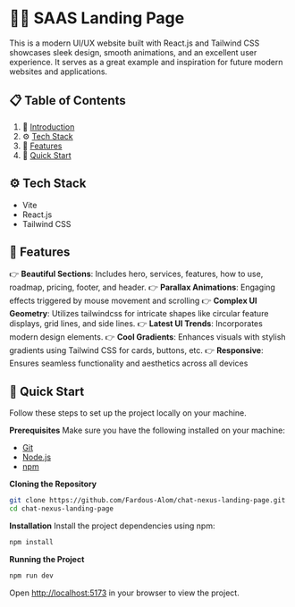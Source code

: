 # 🧑‍🦰 <a name="introduction">SAAS Landing Page</a>
This is a modern UI/UX website built with React.js and Tailwind CSS showcases sleek design, smooth animations, and an excellent user experience. It serves as a great example and inspiration for future modern websites and applications.

## 📋 <a name="table">Table of Contents</a>
1. 🤖 [Introduction](#introduction)
2. ⚙️ [Tech Stack](#tech-stack)
3. 🔋 [Features](#features)
4. 🤸 [Quick Start](#quick-start)

## <a name="tech-stack">⚙️ Tech Stack</a>
- Vite
- React.js
- Tailwind CSS

## <a name="features">🔋 Features</a>
👉 **Beautiful Sections**: Includes hero, services, features, how to use, roadmap, pricing, footer, and header.
👉 **Parallax Animations**: Engaging effects triggered by mouse movement and scrolling
👉 **Complex UI Geometry**: Utilizes tailwindcss for intricate shapes like circular feature displays, grid lines, and side lines.
👉 **Latest UI Trends**: Incorporates modern design elements.
👉 **Cool Gradients**: Enhances visuals with stylish gradients using Tailwind CSS for cards, buttons, etc.
👉 **Responsive**: Ensures seamless functionality and aesthetics across all devices

## <a name="quick-start">🤸 Quick Start</a>
Follow these steps to set up the project locally on your machine.

**Prerequisites**
Make sure you have the following installed on your machine:
- [Git](https://git-scm.com/)
- [Node.js](https://nodejs.org/en)
- [npm](https://www.npmjs.com/)

**Cloning the Repository**
```bash
git clone https://github.com/Fardous-Alom/chat-nexus-landing-page.git
cd chat-nexus-landing-page
```

**Installation**
Install the project dependencies using npm:
```bash
npm install
```

**Running the Project**
```bash
npm run dev
```
Open [http://localhost:5173](http://localhost:5173) in your browser to view the project.